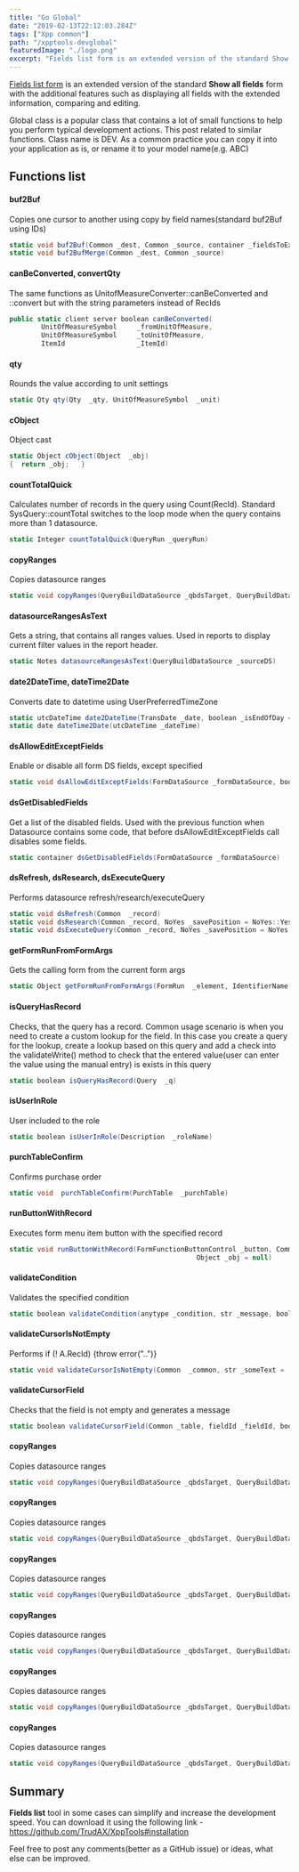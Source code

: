 ```yaml
---
title: "Go Global"
date: "2019-02-13T22:12:03.284Z"
tags: ["Xpp common"]
path: "/xpptools-devglobal"
featuredImage: "./logo.png"
excerpt: "Fields list form is an extended version of the standard Show all fields form with the additional features such as displaying all fields with the extended information, comparing and editing"
---
```


[Fields list form](https://github.com/TrudAX/XppTools#-fields-list) is an extended version of the standard **Show all fields** form with the additional features such as displaying all fields with the extended information, comparing and editing.

Global class is a popular class that contains a lot of small functions to help you perform typical development actions. This post related to similar functions. Class name is DEV. As a common practice you can copy it into your application as is, or rename it to your model name(e.g. ABC)

## Functions list

#### buf2Buf 

Copies one cursor to another using copy by field names(standard buf2Buf using IDs)

```csharp
static void buf2Buf(Common _dest, Common _source, container _fieldsToExclude = conNull())
static void buf2BufMerge(Common _dest, Common _source)
```

#### canBeConverted, convertQty

The same functions as UnitofMeasureConverter::canBeConverted and ::convert but with the string parameters instead of RecIds

```csharp
public static client server boolean canBeConverted(
        UnitOfMeasureSymbol     _fromUnitOfMeasure,
        UnitOfMeasureSymbol     _toUnitOfMeasure,
        ItemId                  _ItemId)
```

#### qty

Rounds the value according to unit settings

```csharp
static Qty qty(Qty  _qty, UnitOfMeasureSymbol  _unit)
```

#### cObject

Object cast

```csharp
static Object cObject(Object  _obj)
{  return _obj;   }
```

#### countTotalQuick

Calculates number of records in the query using Count(RecId). Standard SysQuery::countTotal switches to the loop mode when the query contains more than 1 datasource. 

```csharp
static Integer countTotalQuick(QueryRun _queryRun)
```

#### copyRanges

Copies datasource ranges

```csharp
static void copyRanges(QueryBuildDataSource _qbdsTarget, QueryBuildDataSource _qbdsSource)
```

#### datasourceRangesAsText

Gets a string, that contains all ranges values. Used in reports to display current filter values in the report header.

```csharp
static Notes datasourceRangesAsText(QueryBuildDataSource _sourceDS)
```

#### date2DateTime, dateTime2Date

Converts date to datetime using UserPreferredTimeZone

```csharp
static utcDateTime date2DateTime(TransDate _date, boolean _isEndOfDay = false)
static date dateTime2Date(utcDateTime _dateTime)
```

#### dsAllowEditExceptFields

Enable or disable all form DS fields, except specified 

```csharp
static void dsAllowEditExceptFields(FormDataSource _formDataSource, boolean _allowEdit, container _fieldListExclude=connull())
```

#### dsGetDisabledFields

Get a list of the disabled fields. Used with the previous function when Datasource contains some code, that before dsAllowEditExceptFields call disables some fields.  

```csharp
static container dsGetDisabledFields(FormDataSource _formDataSource)
```

#### dsRefresh, dsResearch, dsExecuteQuery

Performs datasource refresh/research/executeQuery

```csharp
static void dsRefresh(Common  _record)
static void dsResearch(Common _record, NoYes _savePosition = NoYes::Yes)
static void dsExecuteQuery(Common _record, NoYes _savePosition = NoYes::Yes)    
```

#### getFormRunFromFormArgs

Gets the calling form from the current form args

```csharp
static Object getFormRunFromFormArgs(FormRun  _element, IdentifierName _formName)
```

#### isQueryHasRecord

Checks, that the query has a record. Common usage scenario is when you need to create a custom lookup for the field. In this case you create a query for the lookup, create a lookup based on this query and add a check into the validateWrite() method to check that the entered value(user can enter the value using the manual entry) is exists in this query  

```csharp
static boolean isQueryHasRecord(Query  _q)
```

#### isUserInRole

User included to the role

```csharp
static boolean isUserInRole(Description  _roleName)
```

#### purchTableConfirm

Confirms purchase order

```csharp
static void  purchTableConfirm(PurchTable  _purchTable)
```

#### runButtonWithRecord

Executes form menu item button with the specified record

```csharp
static void runButtonWithRecord(FormFunctionButtonControl _button, Common _record,
                                               Object _obj = null)
```

#### validateCondition

Validates the specified condition

```csharp
static boolean validateCondition(anytype _condition, str _message, boolean _isThrowError = false)
```

#### validateCursorIsNotEmpty

Performs if (! A.RecId) {throw error("..")}

```csharp
static void validateCursorIsNotEmpty(Common  _common, str _someText = '')
```

#### validateCursorField

Checks that the field is not empty and generates a message

```csharp
static boolean validateCursorField(Common _table, fieldId _fieldId, boolean _isThrow = true)
```

#### copyRanges

Copies datasource ranges

```csharp
static void copyRanges(QueryBuildDataSource _qbdsTarget, QueryBuildDataSource _qbdsSource)
```

#### copyRanges

Copies datasource ranges

```csharp
static void copyRanges(QueryBuildDataSource _qbdsTarget, QueryBuildDataSource _qbdsSource)
```

#### copyRanges

Copies datasource ranges

```csharp
static void copyRanges(QueryBuildDataSource _qbdsTarget, QueryBuildDataSource _qbdsSource)
```

#### copyRanges

Copies datasource ranges

```csharp
static void copyRanges(QueryBuildDataSource _qbdsTarget, QueryBuildDataSource _qbdsSource)
```

#### copyRanges

Copies datasource ranges

```csharp
static void copyRanges(QueryBuildDataSource _qbdsTarget, QueryBuildDataSource _qbdsSource)
```

#### copyRanges

Copies datasource ranges

```csharp
static void copyRanges(QueryBuildDataSource _qbdsTarget, QueryBuildDataSource _qbdsSource)
```































## Summary

**Fields list** tool in some cases can simplify and increase the development speed. You can download it using the following link - https://github.com/TrudAX/XppTools#installation

Feel free to post any comments(better as a GitHub issue) or ideas, what else can be improved.
